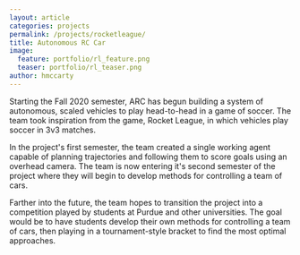 ```yaml
---
layout: article
categories: projects
permalink: /projects/rocketleague/
title: Autonomous RC Car
image:
  feature: portfolio/rl_feature.png
  teaser: portfolio/rl_teaser.png
author: hmccarty
---
```

Starting the Fall 2020 semester, ARC has begun building a system of autonomous, scaled vehicles to play head-to-head in a game of soccer. The team took inspiration from the game, Rocket League, in which vehicles play soccer in 3v3 matches.

In the project's first semester, the team created a single working agent capable of planning trajectories and following them to score goals using an overhead camera. The team is now entering it's second semester of the project where they will begin to develop methods for controlling a team of cars. 

Farther into the future, the team hopes to transition the project into a competition played by students at Purdue and other universities. The goal would be to have students develop their own methods for controlling a team of cars, then playing in a tournament-style bracket to find the most optimal approaches. 
